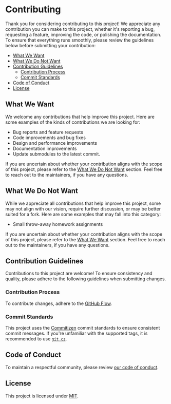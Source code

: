# Contributing

Thank you for considering contributing to this project! We appreciate any
contribution you can make to this project, whether it's reporting a bug,
requesting a feature, improving the code, or polishing the documentation. To
ensure that everything runs smoothly, please review the guidelines below before
submitting your contribution:

- [What We Want](#what-we-want)
- [What We Do Not Want](#what-we-do-not-want)
- [Contribution Guidelines](#contribution-guidelines)
  - [Contribution Process](#contribution-process)
  - [Commit Standards](#commit-standards)
- [Code of Conduct](#code-of-conduct)
- [License](#license)

## What We Want

We welcome any contributions that help improve this project. Here are some
examples of the kinds of contributions we are looking for:

- Bug reports and feature requests
- Code improvements and bug fixes
- Design and performance improvements
- Documentation improvements
- Update submodules to the latest commit.

If you are uncertain about whether your contribution aligns with the scope of
this project, please refer to the [What We Do Not Want](#what-we-do-not-want)
section. Feel free to reach out to the maintainers, if you have any questions.

## What We Do Not Want

While we appreciate all contributions that help improve this project, some may
not align with our vision, require further discussion, or may be better suited
for a fork. Here are some examples that may fall into this category:

- Small throw-away homework assignments

If you are uncertain about whether your contribution aligns with the scope of
this project, please refer to the [What We Want](#what-we-want) section. Feel
free to reach out to the maintainers, if you have any questions.

## Contribution Guidelines

Contributions to this project are welcome! To ensure consistency and quality,
please adhere to the following guidelines when submitting changes.

### Contribution Process

To contribute changes, adhere to the [GitHub
Flow](http://scottchacon.com/2011/08/31/github-flow.html).

### Commit Standards

This project uses the [Commitizen](http://commitizen.github.io/cz-cli) commit
standards to ensure consistent commit messages. If you're unfamiliar with the
supported tags, it is recommended to use [`git
cz`](https://github.com/commitizen/cz-cli).

## Code of Conduct

To maintain a respectful community, please review [our code of
conduct](CODE_OF_CONDUCT.md).

## License

This project is licensed under [MIT](../LICENSE).
